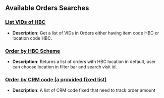 ## Available Orders Searches

### [List VIDs of HBC](https://5574610.app.netsuite.com/app/common/search/searchresults.nl?searchid=2781&saverun=T&whence=)
- **Description:** Get a list of VIDs in Orders either having item code HBC or location code HBC.

### [Order by HBC Scheme](https://5574610.app.netsuite.com/app/common/search/searchresults.nl?searchid=2793&saverun=T&whence=)
- **Description:** Returns a list of orders with HBC location in default, user can choose location in filter bar and search visit id.


### [Order by CRM code (a provided fixed list)](https://5574610.app.netsuite.com/app/common/search/searchresults.nl?searchid=2902&whence=)
- **Description:** A list of CRM code fixed that need to track order amount
